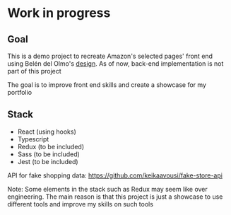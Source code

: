 # Work in progress

## Goal

This is a demo project to recreate Amazon's selected pages' front end using Belén del Olmo's [design](https://www.behance.net/gallery/128266533/Amazon-Redesign?tracking_source=search_projects%7Camazon%20website). As of now, back-end implementation is not part of this project

The goal is to improve front end skills and create a showcase for my portfolio

## Stack

- React (using hooks)
- Typescript
- Redux (to be included)
- Sass (to be included)
- Jest (to be included)

API for fake shopping data: https://github.com/keikaavousi/fake-store-api

Note: Some elements in the stack such as Redux may seem like over engineering. The main reason is that this project is just a showcase to use different tools and improve my skills on such tools
